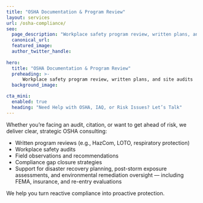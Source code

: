 ```yaml
---
title: "OSHA Documentation & Program Review"
layout: services
url: /osha-compliance/
seo:
  page_description: "Workplace safety program review, written plans, and site audits"
  canonical_url:
  featured_image:
  author_twitter_handle:
  
hero:
  title: "OSHA Documentation & Program Review"
  preheading: >-
      Workplace safety program review, written plans, and site audits
  background_image: 

cta_mini:
  enabled: true
  heading: "Need Help with OSHA, IAQ, or Risk Issues? Let’s Talk"
---
```



Whether you’re facing an audit, citation, or want to get ahead of risk, we deliver clear, strategic OSHA consulting:
- Written program reviews (e.g., HazCom, LOTO, respiratory protection)
- Workplace safety audits
- Field observations and recommendations
- Compliance gap closure strategies
- Support for disaster recovery planning, post-storm exposure assessments, and environmental remediation oversight — including FEMA, insurance, and re-entry evaluations

We help you turn reactive compliance into proactive protection.

